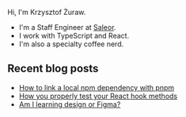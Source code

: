 Hi, I'm Krzysztof Żuraw.

-  I'm a Staff Engineer at [Saleor](https://saleor.io/).
-  I work with TypeScript and React.
-  I'm also a specialty coffee nerd.

## Recent blog posts

<!-- FEED-START -->
- [How to link a local npm dependency with pnpm](https://krzysztofzuraw.com/blog/2023/link-a-local-npm-dep-pnpm/)
- [How you properly test your React hook methods](https://krzysztofzuraw.com/blog/2023/test-react-hooks-methods/)
- [Am I learning design or Figma?](https://krzysztofzuraw.com/blog/2023/am-i-learning-design-or-figma/)
<!-- FEED-END -->
